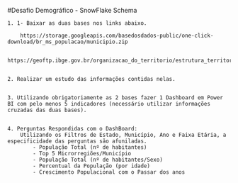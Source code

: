 #Desafio Demográfico - SnowFlake Schema

    1. 1- Baixar as duas bases nos links abaixo.

        https://storage.googleapis.com/basedosdados-public/one-click-download/br_ms_populacao/municipio.zip

        https://geoftp.ibge.gov.br/organizacao_do_territorio/estrutura_territorial/divisao_territorial/2020/DTB_2020_v2.zip


    2. Realizar um estudo das informações contidas nelas.


    3. Utilizando obrigatoriamente as 2 bases fazer 1 Dashboard em Power BI com pelo menos 5 indicadores (necessário utilizar informações cruzadas das duas bases).


    4. Perguntas Respondidas com o DashBoard:
        Utilizando os Filtros de Estado, Município, Ano e Faixa Etária, a especificidade das perguntas são afuniladas.
            - População Total (nº de habitantes)
            - Top 5 Microrregiões/Município
            - População Total (nº de habitantes/Sexo)
            - Percentual da População (por idade)
            - Crescimento Populacional com o Passar dos anos